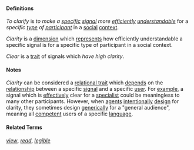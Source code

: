 #### Definitions

*To clarify* is *to make a [specific](https://github.com/gcassel/Modular-Organizing-Terminology/blob/master/terms/specific.md) [signal](https://github.com/gcassel/Modular-Organizing-Terminology/blob/master/terms/signal.md) more [efficiently](https://github.com/gcassel/Modular-Organizing-Terminology/blob/master/terms/efficient.md) [understandable](https://github.com/gcassel/Modular-Organizing-Terminology/blob/master/terms/understand.md)* for a *specific [type](https://github.com/gcassel/Modular-Organizing-Terminology/blob/master/terms/type.md) of [participant](https://github.com/gcassel/Modular-Organizing-Terminology/blob/master/terms/participate.md)* in a [social](https://github.com/gcassel/Modular-Organizing-Terminology/blob/master/terms/social.md) [context](https://github.com/gcassel/Modular-Organizing-Terminology/blob/master/terms/context.md).

*Clarity* is a [dimension](https://github.com/gcassel/Modular-Organization-Terminology/blob/master/terms/dimension.md) which [represents](https://github.com/gcassel/Modular-Organization-Terminology/blob/master/terms/represent.md) how efficiently understandable a specific signal is for a specific type of participant in a social context. 

*Clear* is a [trait](https://github.com/gcassel/Modular-Organization-Terminology/blob/master/terms/trait.md) of signals which *have high clarity*.
		
#### Notes

*Clarity* can be considered a [relational trait](https://github.com/gcassel/Modular-Organization-Terminology/blob/master/compound-terms/relational-trait.md) which [depends](https://github.com/gcassel/Modular-Organization-Terminology/blob/master/terms/requirement.md) on the [relationship](https://github.com/gcassel/Modular-Organization-Terminology/blob/master/terms/relate.md) between a specific [signal](https://github.com/gcassel/Modular-Organization-Terminology/blob/master/terms/signal.md) and a specific [user](https://github.com/gcassel/Modular-Organization-Terminology/blob/master/terms/user.md).  For [example](https://github.com/gcassel/Modular-Organization-Terminology/blob/master/terms/example.md), a signal which is [effectively](https://github.com/gcassel/Modular-Organization-Terminology/blob/master/terms/effective.md) clear for a [specialist](https://github.com/gcassel/Modular-Organization-Terminology/blob/master/terms/specialist.md) could be meaningless to many other participants.  However, when [agents](https://github.com/gcassel/Modular-Organization-Terminology/blob/master/terms/agent.md) [intentionally](https://github.com/gcassel/Modular-Organization-Terminology/blob/master/terms/intention.md) [design](https://github.com/gcassel/Modular-Organization-Terminology/blob/master/terms/design.md) for clarity, they sometimes design [generically](https://github.com/gcassel/Modular-Organization-Terminology/blob/master/terms/generic.md) for a "general audience", meaning all [competent](https://github.com/gcassel/Modular-Organization-Terminology/blob/master/terms/competence.md) users of a specific [language](https://github.com/gcassel/Modular-Organization-Terminology/blob/master/terms/language.md).
		
#### Related Terms

*[view](https://github.com/gcassel/Modular-Organization-Terminology/blob/master/compound-terms/view-right.md)*, *[read](https://github.com/gcassel/Modular-Organization-Terminology/blob/master/terms/read.md)*, *[legible](https://github.com/gcassel/Modular-Organization-Terminology/blob/master/terms/legible.md)*
